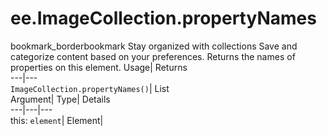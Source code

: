  
#  ee.ImageCollection.propertyNames 
bookmark_borderbookmark Stay organized with collections  Save and categorize content based on your preferences.
Returns the names of properties on this element. 
Usage| Returns  
---|---  
`ImageCollection.propertyNames()`| List  
Argument| Type| Details  
---|---|---  
this: `element`| Element|   
